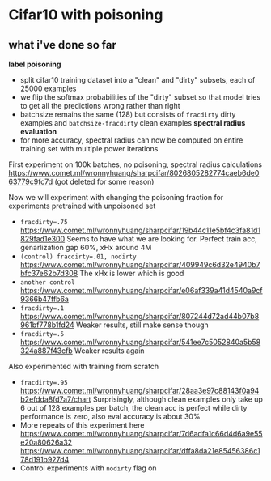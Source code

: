 # Cifar10 with poisoning

## what i've done so far
**label poisoning**
- split cifar10 training dataset into a "clean" and "dirty" subsets, each of 25000 examples
- we flip the softmax probabilities of the "dirty" subset so that model tries to get all the predictions wrong rather than right
- batchsize remains the same (128) but consists of `fracdirty` dirty examples and `batchsize-fracdirty` clean examples
**spectral radius evaluation**
- for more accuracy, spectral radius can now be computed on entire training set with multiple power iterations 

First experiment on 100k batches, no poisoning, spectral radius calculations
https://www.comet.ml/wronnyhuang/sharpcifar/8026805282774caeb6de063779c9fc7d
(got deleted for some reason)

Now we will experiment with changing the poisoning fraction for experiments pretrained with unpoisoned set
- `fracdirty=.75` https://www.comet.ml/wronnyhuang/sharpcifar/19b44c11e5bf4c3fa81d1829fad1e300
  Seems to have what we are looking for. Perfect train acc, genarlization gap 60%, xHx around 4M
- `(control) fracdirty=.01, nodirty` https://www.comet.ml/wronnyhuang/sharpcifar/409949c6d32e4940b7bfc37e62b7d308
  The xHx is lower which is good
- `another control` https://www.comet.ml/wronnyhuang/sharpcifar/e06af339a41d4540a9cf9366b47ffb6a
- `fracdirty=.1` https://www.comet.ml/wronnyhuang/sharpcifar/807244d72ad44b07b8961bf778b1fd24
  Weaker results, still make sense though
- `fracdirty=.5` https://www.comet.ml/wronnyhuang/sharpcifar/541ee7c5052840a5b58324a887f43cfb
  Weaker results again

Also experimented with training from scratch
- `fracdirty=.95` https://www.comet.ml/wronnyhuang/sharpcifar/28aa3e97c88143f0a94b2efdda8fd7a7/chart
  Surprisingly, although clean examples only take up 6 out of 128 examples per batch, the clean acc is perfect while dirty performance is zero, also eval accuracy is about 30%
- More repeats of this experiment here
  https://www.comet.ml/wronnyhuang/sharpcifar/7d6adfa1c66d4d6a9e55e20a80626a32
  https://www.comet.ml/wronnyhuang/sharpcifar/dffa8da21e85456386c178d191b927d4
- Control experiments with `nodirty` flag on
